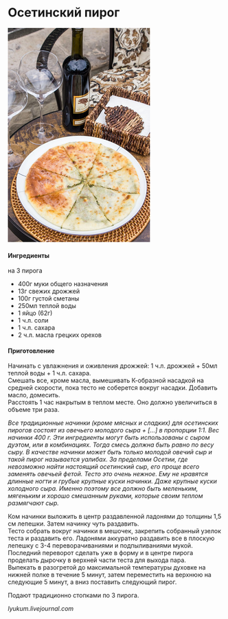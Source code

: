 ﻿---
image: ../pics/13937097701_16cd98f018.jpg
---
# Осетинский пирог

![Осетинский пирог](../pics/13937097701_16cd98f018.jpg)

#### Ингредиенты
на 3 пирога

* 400г муки общего назначения
* 13г свежих дрожжей
* 100г густой сметаны
* 250мл теплой воды
* 1 яйцо (62г)
* 1 ч.л. соли
* 1 ч.л. сахара
* 2 ч.л. масла грецких орехов

#### Приготовление

Начинать с увлажнения и оживления дрожжей: 1 ч.л. дрожжей + 50мл теплой воды + 1 ч.л. сахара.  
Смешать все, кроме масла, вымешивать К-образной насадкой на средней скорости, пока тесто не соберется вокруг насадки. Добавить масло, домесить.  
Расстоять 1 час накрытым в теплом месте. Оно должно увеличиться в объеме три раза.

*Все традиционные начинки (кроме мясных и сладких) для осетинских пирогов состоят из овечьего молодого сыра + […] в пропорции 1:1. Вес начинки 400 г. Эти ингредиенты могут быть использованы с сыром дуэтом, или в комбинациях. Тогда смесь должна быть равно по весу сыру. В качестве начинки может быть только молодой овечий сыр и такой пирог называется уалибах. За пределами Осетии, где невозможно найти настоящий осетинский сыр, его проще всего заменять овечьей фетой. Тесто это очень нежное. Ему не нравятся длинные ногти и грубые крупные куски начинки. Даже крупные куски холодного сыра. Именно поэтому все должно быть меленьким, мягеньким и хорошо смешанным руками, которые своим теплом размягчают сыр.*

Ком начинки выложить в центр раздавленной ладонями до толщины 1,5 см лепешки. Затем начинку чуть раздавить.  
Тесто собрать вокруг начинки в мешочек, закрепить собранный узелок теста и раздавить его. Ладонями аккуратно раздавить все в плоскую лепешку с 3-4 переворачиваниями и подпыливаниями мукой. Последний переворот сделать уже в форму и в центре пирога проделать дырочку в верхней части теста для выхода пара.  
Выпекать в разогретой до максимальной температуры духовке на нижней полке в течение 5 минут, затем переместить на верхнюю на следующие 5 минут, а вниз поставить следующий пирог.

Подают традиционно стопками по 3 пирога.

*lyukum.livejournal.com*
